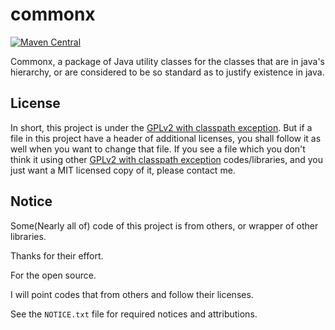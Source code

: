 # commonx

[![Maven Central](https://maven-badges.herokuapp.com/maven-central/com.xenoamess/commonx/badge.svg)](https://maven-badges.herokuapp.com/maven-central/com.xenoamess.cyan_potion/cyan_potion)

Commonx, a package of Java utility classes for the classes that are in java's hierarchy, or are considered to be so standard as to justify existence in java.

License
-------
In short, this project is under the [GPLv2 with classpath exception](https://github.com/XenoAmess/commonx/blob/master/LICENSE).
But if a file in this project have a header of additional licenses, you shall follow it as well when you want to change that file.
If you see a file which you don't think it using other [GPLv2 with classpath exception](https://github.com/XenoAmess/commonx/blob/master/LICENSE) codes/libraries, and you just want a MIT licensed copy of it, please contact me.

Notice
-------
Some(Nearly all of) code of this project is from others, or wrapper of other libraries. 

Thanks for their effort. 

For the open source.

I will point codes that from others and follow their licenses.

See the `NOTICE.txt` file for required notices and attributions.
